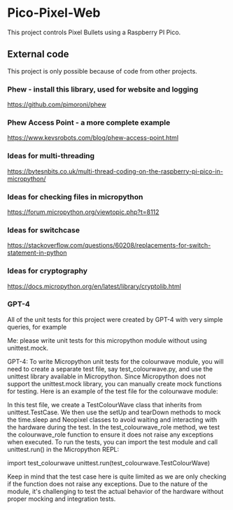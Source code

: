 # Pico-Pixel-Web

This project controls Pixel Bullets using a Raspberry PI Pico. 

## External code

This project is only possible because of code from other projects. 

### Phew - install this library, used for website and logging
https://github.com/pimoroni/phew

### Phew Access Point - a more complete example
https://www.kevsrobots.com/blog/phew-access-point.html

### Ideas for multi-threading
https://bytesnbits.co.uk/multi-thread-coding-on-the-raspberry-pi-pico-in-micropython/

### Ideas for checking files in micropython
https://forum.micropython.org/viewtopic.php?t=8112

### Ideas for switchcase
https://stackoverflow.com/questions/60208/replacements-for-switch-statement-in-python

### Ideas for cryptography
https://docs.micropython.org/en/latest/library/cryptolib.html

### GPT-4
All of the unit tests for this project were created by GPT-4 with very simple queries, for example

Me: please write unit tests for this micropython module without using unittest.mock.
<insert module text here>

GPT-4: To write Micropython unit tests for the colourwave module, you will need to create a separate test file, say test_colourwave.py, and use the unittest library available in Micropython. Since Micropython does not support the unittest.mock library, you can manually create mock functions for testing.
Here is an example of the test file for the colourwave module:
<text of unit test here> 

In this test file, we create a TestColourWave class that inherits from unittest.TestCase. We then use the setUp and tearDown methods to mock the time.sleep and Neopixel classes to avoid waiting and interacting with the hardware during the test. In the test_colourwave_role method, we test the colourwave_role function to ensure it does not raise any exceptions when executed.
To run the tests, you can import the test module and call unittest.run() in the Micropython REPL:

import test_colourwave
unittest.run(test_colourwave.TestColourWave)

Keep in mind that the test case here is quite limited as we are only checking if the function does not raise any exceptions. Due to the nature of the module, it's challenging to test the actual behavior of the hardware without proper mocking and integration tests.
